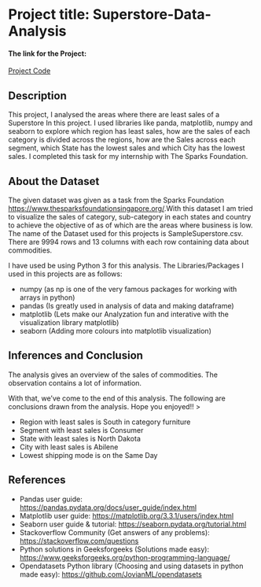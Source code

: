# Project title: Superstore-Data-Analysis

#### The link for the Project:
[Project Code](https://github.com/himanshi-png/Superstore_Data_Analysis/blob/main/Superstore%20Data%20Analysis.py)

## Description
This project, I analysed the areas where there are least sales of a Superstore In this project. I  used libraries like panda, matplotlib, numpy and seaborn to explore which region has least sales,
how are the sales of each category is divided across the regions, how are the Sales across each segment, which State has the lowest sales and which City has the lowest sales. I completed this task for my internship with The Sparks Foundation.

## About the Dataset
The given dataset was given as a task from the Sparks Foundation <https://www.thesparksfoundationsingapore.org/>.With this dataset I am tried to visualize the sales of category, sub-category in each states and country to achieve the objective of as of which are the areas where business is low.
The name of the Dataset used for this projects is SampleSuperstore.csv. There are 9994 rows and 13 columns with each row containing data about commodities.

I have used be using Python 3 for this analysis. The Libraries/Packages I used in this projects are as follows:
* numpy (as np is one of the very famous packages for working with arrays in python) 
* pandas (Is greatly used in analysis of data and making dataframe) 
* matplotlib (Lets make our Analyzation fun and interative with the visualization library matplotlib) 
* seaborn (Adding more colours into matplotlib visualization)

## Inferences and Conclusion
The analysis gives an overview of the sales of commodities. The observation contains a lot of information.

With that, we’ve come to the end of this analysis. The following are conclusions drawn from the analysis. Hope you enjoyed!! >

* Region with least sales is South in category furniture
* Segment with least sales is Consumer
* State with least sales is North Dakota
* City with least sales is Abilene
* Lowest shipping mode is on the Same Day

## References
* Pandas user guide: <https://pandas.pydata.org/docs/user_guide/index.html>
* Matplotlib user guide: <https://matplotlib.org/3.3.1/users/index.html>
* Seaborn user guide & tutorial: <https://seaborn.pydata.org/tutorial.html>
* Stackoverflow Community (Get answers of any problems): <https://stackoverflow.com/questions>
* Python solutions in Geeksforgeeks (Solutions made easy): <https://www.geeksforgeeks.org/python-programming-language/>
* Opendatasets Python library (Choosing and using datasets in python made easy): <https://github.com/JovianML/opendatasets>

